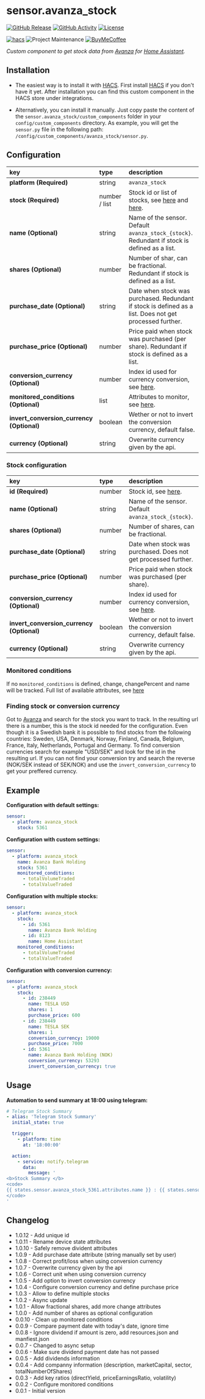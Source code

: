 # sensor.avanza_stock

[![GitHub Release][releases-shield]][releases]
[![GitHub Activity][commits-shield]][commits]
[![License][license-shield]](LICENSE)

[![hacs][hacsbadge]][hacs]
![Project Maintenance][maintenance-shield]
[![BuyMeCoffee][buymecoffeebadge]][buymecoffee]

_Custom component to get stock data from [Avanza](https://www.avanza.se) for
[Home Assistant](https://www.home-assistant.io/)._

## Installation

- The easiest way is to install it with [HACS](https://hacs.xyz/). First install
[HACS](https://hacs.xyz/) if you don't have it yet. After installation you can
find this custom component in the HACS store under integrations.

- Alternatively, you can install it manually. Just copy paste the content of the
`sensor.avanza_stock/custom_components` folder in your `config/custom_components`
directory. As example, you will get the `sensor.py` file in the following path:
`/config/custom_components/avanza_stock/sensor.py`.

## Configuration

key | type | description
:--- | :--- | :---
**platform (Required)**                    | string        | `avanza_stock`
**stock (Required)**                       | number / list | Stock id or list of stocks, see [here](#stock-configuration) and [here](#finding-stock-or-conversion-currency).
**name (Optional)**                        | string        | Name of the sensor. Default `avanza_stock_{stock}`. Redundant if stock is defined as a list.
**shares (Optional)**                      | number        | Number of shar, can be fractional. Redundant if stock is defined as a list.
**purchase_date (Optional)**                | string        | Date when stock was purchased. Redundant if stock is defined as a list. Does not get processed further.
**purchase_price (Optional)**              | number        | Price paid when stock was purchased (per share). Redundant if stock is defined as a list.
**conversion_currency (Optional)**         | number        | Index id used for currency conversion, see [here](#finding-stock-or-conversion-currency).
**monitored_conditions (Optional)**        | list          | Attributes to monitor, see [here](#monitored-conditions).
**invert_conversion_currency (Optional)** | boolean       | Wether or not to invert the conversion currency, default false.
**currency (Optional)**                    | string        | Overwrite currency given by the api.

### Stock configuration

key | type | description
:--- | :--- | :---
**id (Required)**                          | number  | Stock id, see [here](#finding-stock-or-conversion-currency).
**name (Optional)**                        | string  | Name of the sensor. Default `avanza_stock_{stock}`.
**shares (Optional)**                      | number  | Number of shares, can be fractional.
**purchase_date (Optional)**               | string  | Date when stock was purchased. Does not get processed further.
**purchase_price (Optional)**              | number  | Price paid when stock was purchased (per share).
**conversion_currency (Optional)**         | number  | Index id used for currency conversion, see [here](#finding-stock-or-conversion-currency).
**invert_conversion_currency (Optional)** | boolean | Wether or not to invert the conversion currency, default false.
**currency (Optional)**                    | string  | Overwrite currency given by the api.

### Monitored conditions

If no `monitored_conditions` is defined, change, changePercent and name will be tracked. Full list of available attributes, see [here](custom_components/avanza_stock/const.py#L12)

### Finding stock or conversion currency

Got to [Avanza](https://www.avanza.se) and search for the stock you want to track. In the resulting url there is a number, this is the stock id needed for the configuration. Even though it is a Swedish bank it is possible to find stocks from the following countries: Sweden, USA, Denmark, Norway, Finland, Canada, Belgium, France, Italy, Netherlands, Portugal and Germany. To find conversion currencies search for example "USD/SEK" and look for the id in the resulting url. If you can not find your conversion try and search the reverse (NOK/SEK instead of SEK/NOK) and use the `invert_conversion_currency` to get your preffered currency.

## Example

**Configuration with default settings:**

```yaml
sensor:
  - platform: avanza_stock
    stock: 5361
```

**Configuration with custom settings:**

```yaml
sensor:
  - platform: avanza_stock
    name: Avanza Bank Holding
    stock: 5361
    monitored_conditions:
      - totalVolumeTraded
      - totalValueTraded
```

**Configuration with multiple stocks:**

```yaml
sensor:
  - platform: avanza_stock
    stock:
      - id: 5361
        name: Avanza Bank Holding
      - id: 8123
        name: Home Assistant
    monitored_conditions:
      - totalVolumeTraded
      - totalValueTraded
```

**Configuration with conversion currency:**

```yaml
sensor:
  - platform: avanza_stock
    stock:
      - id: 238449
        name: TESLA USD
        shares: 1
        purchase_price: 600
      - id: 238449
        name: TESLA SEK
        shares: 1
        conversion_currency: 19000
        purchase_price: 7000
      - id: 5361
        name: Avanza Bank Holding (NOK)
        conversion_currency: 53293
        invert_conversion_currency: true
```

## Usage

**Automation to send summary at 18:00 using telegram:**

```yaml
# Telegram Stock Summary
- alias: 'Telegram Stock Summary'
  initial_state: true

  trigger:
    - platform: time
      at: '18:00:00'

  action:
    - service: notify.telegram
      data:
        message: '
<b>Stock Summary </b>
<code>
{{ states.sensor.avanza_stock_5361.attributes.name }} : {{ states.sensor.avanza_stock_5361.attributes.changePercent }}
</code>
'
```

## Changelog

- 1.0.12 - Add unique id
- 1.0.11 - Rename device state attributes
- 1.0.10 - Safely remove divident attributes
- 1.0.9  - Add purchase date attribute (string manually set by user)
- 1.0.8  - Correct profit/loss when using conversion currency
- 1.0.7  - Overwrite currency given by the api
- 1.0.6  - Correct unit when using conversion currency
- 1.0.5  - Add option to invert conversion currency
- 1.0.4  - Configure conversion currency and define purchase price
- 1.0.3  - Allow to define multiple stocks
- 1.0.2  - Async update
- 1.0.1  - Allow fractional shares, add more change attributes
- 1.0.0  - Add number of shares as optional configuration
- 0.0.10 - Clean up monitored conditions
- 0.0.9  - Compare payment date with today's date, ignore time
- 0.0.8  - Ignore dividend if amount is zero, add resources.json and manfiest.json
- 0.0.7  - Changed to async setup
- 0.0.6  - Make sure dividend payment date has not passed
- 0.0.5  - Add dividends information
- 0.0.4  - Add companny information (description, marketCapital, sector, totalNumberOfShares)
- 0.0.3  - Add key ratios (directYield, priceEarningsRatio, volatility)
- 0.0.2  - Configure monitored conditions
- 0.0.1  - Initial version

[buymecoffee]: https://www.buymeacoffee.com/claha
[buymecoffeebadge]: https://img.shields.io/badge/buy%20me%20a%20coffee-donate-yellow.svg?style=for-the-badge
[commits-shield]: https://img.shields.io/github/commit-activity/y/custom-components/sensor.avanza_stock.svg?style=for-the-badge
[commits]: https://github.com/custom-components/sensor.avanza_stock/commits/master
[hacs]: https://github.com/hacs/integration
[hacsbadge]: https://img.shields.io/badge/HACS-Custom-orange.svg?style=for-the-badge
[license-shield]: https://img.shields.io/github/license/custom-components/sensor.avanza_stock.svg?style=for-the-badge
[maintenance-shield]: https://img.shields.io/badge/maintainer-Claes%20Hallström%20%40claha-blue.svg?style=for-the-badge
[releases-shield]: https://img.shields.io/github/release/custom-components/sensor.avanza_stock.svg?style=for-the-badge
[releases]: https://github.com/custom-components/sensor.avanza_stock/releases
